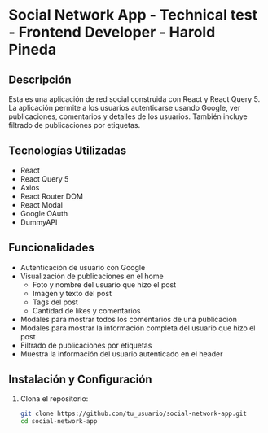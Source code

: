 # Social Network App - Technical test - Frontend Developer - Harold Pineda

## Descripción

Esta es una aplicación de red social construida con React y React Query 5. La aplicación permite a los usuarios autenticarse usando Google, ver publicaciones, comentarios y detalles de los usuarios. También incluye filtrado de publicaciones por etiquetas.

## Tecnologías Utilizadas

- React
- React Query 5
- Axios
- React Router DOM
- React Modal
- Google OAuth
- DummyAPI

## Funcionalidades

- Autenticación de usuario con Google
- Visualización de publicaciones en el home
  - Foto y nombre del usuario que hizo el post
  - Imagen y texto del post
  - Tags del post
  - Cantidad de likes y comentarios
- Modales para mostrar todos los comentarios de una publicación
- Modales para mostrar la información completa del usuario que hizo el post
- Filtrado de publicaciones por etiquetas
- Muestra la información del usuario autenticado en el header

## Instalación y Configuración

1. Clona el repositorio:

   ```bash
   git clone https://github.com/tu_usuario/social-network-app.git
   cd social-network-app
